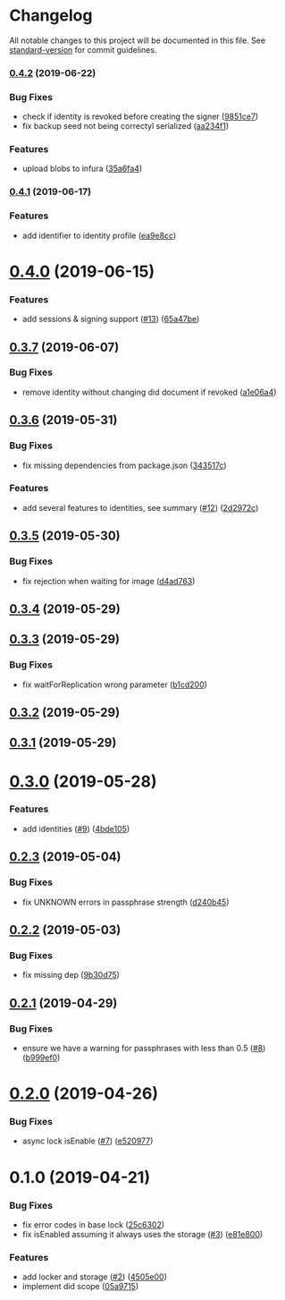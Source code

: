 # Changelog

All notable changes to this project will be documented in this file. See [standard-version](https://github.com/conventional-changelog/standard-version) for commit guidelines.

### [0.4.2](https://github.com/ipfs-shipyard/js-idm-wallet/compare/v0.4.1...v0.4.2) (2019-06-22)


### Bug Fixes

* check if identity is revoked before creating the signer ([9851ce7](https://github.com/ipfs-shipyard/js-idm-wallet/commit/9851ce7))
* fix backup seed not being correctyl serialized ([aa234f1](https://github.com/ipfs-shipyard/js-idm-wallet/commit/aa234f1))


### Features

* upload blobs to infura ([35a6fa4](https://github.com/ipfs-shipyard/js-idm-wallet/commit/35a6fa4))



### [0.4.1](https://github.com/ipfs-shipyard/js-idm-wallet/compare/v0.4.0...v0.4.1) (2019-06-17)


### Features

* add identifier to identity profile ([ea9e8cc](https://github.com/ipfs-shipyard/js-idm-wallet/commit/ea9e8cc))



<a name="0.4.0"></a>
# [0.4.0](https://github.com/ipfs-shipyard/js-idm-wallet/compare/v0.3.7...v0.4.0) (2019-06-15)


### Features

* add sessions & signing support ([#13](https://github.com/ipfs-shipyard/js-idm-wallet/issues/13)) ([65a47be](https://github.com/ipfs-shipyard/js-idm-wallet/commit/65a47be))



<a name="0.3.7"></a>
## [0.3.7](https://github.com/ipfs-shipyard/js-idm-wallet/compare/v0.3.6...v0.3.7) (2019-06-07)


### Bug Fixes

* remove identity without changing did document if revoked ([a1e06a4](https://github.com/ipfs-shipyard/js-idm-wallet/commit/a1e06a4))



<a name="0.3.6"></a>
## [0.3.6](https://github.com/ipfs-shipyard/js-idm-wallet/compare/v0.3.5...v0.3.6) (2019-05-31)


### Bug Fixes

* fix missing dependencies from package.json ([343517c](https://github.com/ipfs-shipyard/js-idm-wallet/commit/343517c))


### Features

* add several features to identities, see summary ([#12](https://github.com/ipfs-shipyard/js-idm-wallet/issues/12)) ([2d2972c](https://github.com/ipfs-shipyard/js-idm-wallet/commit/2d2972c))



<a name="0.3.5"></a>
## [0.3.5](https://github.com/ipfs-shipyard/js-idm-wallet/compare/v0.3.4...v0.3.5) (2019-05-30)


### Bug Fixes

* fix rejection when waiting for image ([d4ad763](https://github.com/ipfs-shipyard/js-idm-wallet/commit/d4ad763))



<a name="0.3.4"></a>
## [0.3.4](https://github.com/ipfs-shipyard/js-idm-wallet/compare/v0.3.3...v0.3.4) (2019-05-29)



<a name="0.3.3"></a>
## [0.3.3](https://github.com/ipfs-shipyard/js-idm-wallet/compare/v0.3.2...v0.3.3) (2019-05-29)


### Bug Fixes

* fix waitForReplication wrong parameter ([b1cd200](https://github.com/ipfs-shipyard/js-idm-wallet/commit/b1cd200))



<a name="0.3.2"></a>
## [0.3.2](https://github.com/ipfs-shipyard/js-idm-wallet/compare/v0.3.1...v0.3.2) (2019-05-29)



<a name="0.3.1"></a>
## [0.3.1](https://github.com/ipfs-shipyard/js-idm-wallet/compare/v0.3.0...v0.3.1) (2019-05-29)



<a name="0.3.0"></a>
# [0.3.0](https://github.com/ipfs-shipyard/js-idm-wallet/compare/v0.2.3...v0.3.0) (2019-05-28)


### Features

* add identities ([#9](https://github.com/ipfs-shipyard/js-idm-wallet/issues/9)) ([4bde105](https://github.com/ipfs-shipyard/js-idm-wallet/commit/4bde105))



<a name="0.2.3"></a>
## [0.2.3](https://github.com/ipfs-shipyard/js-idm-wallet/compare/v0.2.2...v0.2.3) (2019-05-04)


### Bug Fixes

* fix UNKNOWN errors in passphrase strength ([d240b45](https://github.com/ipfs-shipyard/js-idm-wallet/commit/d240b45))



<a name="0.2.2"></a>
## [0.2.2](https://github.com/ipfs-shipyard/js-idm-wallet/compare/v0.2.1...v0.2.2) (2019-05-03)


### Bug Fixes

* fix missing dep ([9b30d75](https://github.com/ipfs-shipyard/js-idm-wallet/commit/9b30d75))



<a name="0.2.1"></a>
## [0.2.1](https://github.com/ipfs-shipyard/js-idm-wallet/compare/v0.2.0...v0.2.1) (2019-04-29)


### Bug Fixes

* ensure we have a warning for passphrases with less than 0.5 ([#8](https://github.com/ipfs-shipyard/js-idm-wallet/issues/8)) ([b999ef0](https://github.com/ipfs-shipyard/js-idm-wallet/commit/b999ef0))



<a name="0.2.0"></a>
# [0.2.0](https://github.com/ipfs-shipyard/js-idm-wallet/compare/v0.1.0...v0.2.0) (2019-04-26)


### Bug Fixes

* async lock isEnable ([#7](https://github.com/ipfs-shipyard/js-idm-wallet/issues/7)) ([e520977](https://github.com/ipfs-shipyard/js-idm-wallet/commit/e520977))



<a name="0.1.0"></a>
# 0.1.0 (2019-04-21)


### Bug Fixes

* fix error codes in base lock ([25c6302](https://github.com/ipfs-shipyard/js-idm-wallet/commit/25c6302))
* fix isEnabled assuming it always uses the storage ([#3](https://github.com/ipfs-shipyard/js-idm-wallet/issues/3)) ([e81e800](https://github.com/ipfs-shipyard/js-idm-wallet/commit/e81e800))


### Features

* add locker and storage ([#2](https://github.com/ipfs-shipyard/js-idm-wallet/issues/2)) ([4505e00](https://github.com/ipfs-shipyard/js-idm-wallet/commit/4505e00))
* implement did scope ([05a9715](https://github.com/ipfs-shipyard/js-idm-wallet/commit/05a9715))
